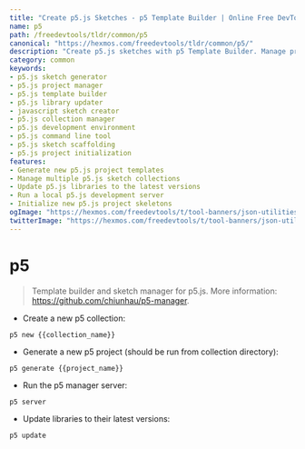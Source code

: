 ```yaml
---
title: "Create p5.js Sketches - p5 Template Builder | Online Free DevTools by Hexmos"
name: p5
path: /freedevtools/tldr/common/p5
canonical: "https://hexmos.com/freedevtools/tldr/common/p5/"
description: "Create p5.js sketches with p5 Template Builder. Manage projects, update libraries, and streamline p5.js development. Free online tool, no registration required."
category: common
keywords:
- p5.js sketch generator
- p5.js project manager
- p5.js template builder
- p5.js library updater
- javascript sketch creator
- p5.js collection manager
- p5.js development environment
- p5.js command line tool
- p5.js sketch scaffolding
- p5.js project initialization
features:
- Generate new p5.js project templates
- Manage multiple p5.js sketch collections
- Update p5.js libraries to the latest versions
- Run a local p5.js development server
- Initialize new p5.js project skeletons
ogImage: "https://hexmos.com/freedevtools/t/tool-banners/json-utilities-banner.png"
twitterImage: "https://hexmos.com/freedevtools/t/tool-banners/json-utilities-banner.png"
---
```


# p5

> Template builder and sketch manager for p5.js.
> More information: <https://github.com/chiunhau/p5-manager>.

- Create a new p5 collection:

`p5 new {{collection_name}}`

- Generate a new p5 project (should be run from collection directory):

`p5 generate {{project_name}}`

- Run the p5 manager server:

`p5 server`

- Update libraries to their latest versions:

`p5 update`

